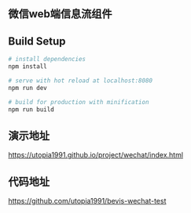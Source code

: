 ## 微信web端信息流组件

## Build Setup

``` bash
# install dependencies
npm install

# serve with hot reload at localhost:8080
npm run dev

# build for production with minification
npm run build
```

## 演示地址

https://utopia1991.github.io/project/wechat/index.html

## 代码地址

https://github.com/utopia1991/bevis-wechat-test